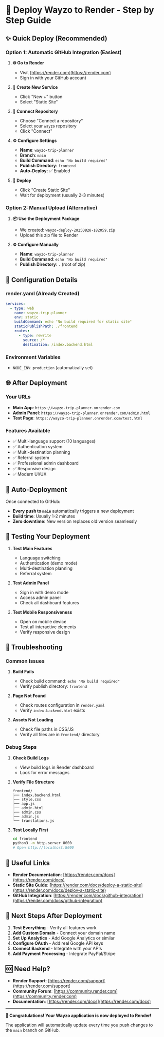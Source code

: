# 🚀 Deploy Wayzo to Render - Step by Step Guide

## ✨ Quick Deploy (Recommended)

### Option 1: Automatic GitHub Integration (Easiest)

1. **🌐 Go to Render**
   - Visit [https://render.com](https://render.com)
   - Sign in with your GitHub account

2. **📁 Create New Service**
   - Click "New +" button
   - Select "Static Site"

3. **🔗 Connect Repository**
   - Choose "Connect a repository"
   - Select your `wayzo` repository
   - Click "Connect"

4. **⚙️ Configure Settings**
   - **Name**: `wayzo-trip-planner`
   - **Branch**: `main`
   - **Build Command**: `echo "No build required"`
   - **Publish Directory**: `frontend`
   - **Auto-Deploy**: ✅ Enabled

5. **🚀 Deploy**
   - Click "Create Static Site"
   - Wait for deployment (usually 2-3 minutes)

### Option 2: Manual Upload (Alternative)

1. **📦 Use the Deployment Package**
   - We created: `wayzo-deploy-20250828-182059.zip`
   - Upload this zip file to Render

2. **⚙️ Configure Manually**
   - **Name**: `wayzo-trip-planner`
   - **Build Command**: `echo "No build required"`
   - **Publish Directory**: `.` (root of zip)

## 🔧 Configuration Details

### render.yaml (Already Created)
```yaml
services:
  - type: web
    name: wayzo-trip-planner
    env: static
    buildCommand: echo "No build required for static site"
    staticPublishPath: ./frontend
    routes:
      - type: rewrite
        source: /*
        destination: /index.backend.html
```

### Environment Variables
- `NODE_ENV`: `production` (automatically set)

## 🌐 After Deployment

### Your URLs
- **Main App**: `https://wayzo-trip-planner.onrender.com`
- **Admin Panel**: `https://wayzo-trip-planner.onrender.com/admin.html`
- **Test Page**: `https://wayzo-trip-planner.onrender.com/test.html`

### Features Available
- ✅ Multi-language support (10 languages)
- ✅ Authentication system
- ✅ Multi-destination planning
- ✅ Referral system
- ✅ Professional admin dashboard
- ✅ Responsive design
- ✅ Modern UI/UX

## 🔄 Auto-Deployment

Once connected to GitHub:
- **Every push to `main`** automatically triggers a new deployment
- **Build time**: Usually 1-2 minutes
- **Zero downtime**: New version replaces old version seamlessly

## 📱 Testing Your Deployment

1. **Test Main Features**
   - Language switching
   - Authentication (demo mode)
   - Multi-destination planning
   - Referral system

2. **Test Admin Panel**
   - Sign in with demo mode
   - Access admin panel
   - Check all dashboard features

3. **Test Mobile Responsiveness**
   - Open on mobile device
   - Test all interactive elements
   - Verify responsive design

## 🚨 Troubleshooting

### Common Issues

1. **Build Fails**
   - Check build command: `echo "No build required"`
   - Verify publish directory: `frontend`

2. **Page Not Found**
   - Check routes configuration in `render.yaml`
   - Verify `index.backend.html` exists

3. **Assets Not Loading**
   - Check file paths in CSS/JS
   - Verify all files are in `frontend/` directory

### Debug Steps

1. **Check Build Logs**
   - View build logs in Render dashboard
   - Look for error messages

2. **Verify File Structure**
   ```
   frontend/
   ├── index.backend.html
   ├── style.css
   ├── app.js
   ├── admin.html
   ├── admin.css
   ├── admin.js
   └── translations.js
   ```

3. **Test Locally First**
   ```bash
   cd frontend
   python3 -m http.server 8000
   # Open http://localhost:8000
   ```

## 🔗 Useful Links

- **Render Documentation**: [https://render.com/docs](https://render.com/docs)
- **Static Site Guide**: [https://render.com/docs/deploy-a-static-site](https://render.com/docs/deploy-a-static-site)
- **GitHub Integration**: [https://render.com/docs/github-integration](https://render.com/docs/github-integration)

## 🎯 Next Steps After Deployment

1. **Test Everything** - Verify all features work
2. **Add Custom Domain** - Connect your domain name
3. **Set Up Analytics** - Add Google Analytics or similar
4. **Configure OAuth** - Add real Google API keys
5. **Connect Backend** - Integrate with your APIs
6. **Add Payment Processing** - Integrate PayPal/Stripe

## 🆘 Need Help?

- **Render Support**: [https://render.com/support](https://render.com/support)
- **Community Forum**: [https://community.render.com](https://community.render.com)
- **Documentation**: [https://render.com/docs](https://render.com/docs)

---

**🎉 Congratulations! Your Wayzo application is now deployed to Render!**

The application will automatically update every time you push changes to the `main` branch on GitHub.